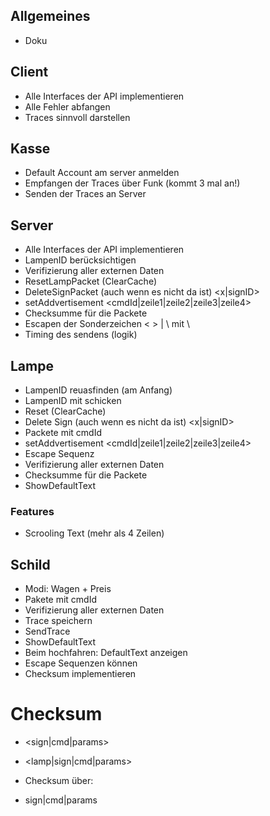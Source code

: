 ## Allgemeines ##
  * Doku

## Client ##
  * Alle Interfaces der API implementieren
  * Alle Fehler abfangen
  * Traces sinnvoll darstellen

## Kasse ##
  * Default Account am server anmelden
  * Empfangen der Traces über Funk (kommt 3 mal an!)
  * Senden der Traces an Server

## Server ##
  * Alle Interfaces der API implementieren
  * LampenID berücksichtigen
  * Verifizierung aller externen Daten
  * ResetLampPacket (ClearCache)
  * DeleteSignPacket (auch wenn es nicht da ist) <x|signID>
  * setAddvertisement <cmdId|zeile1|zeile2|zeile3|zeile4>
  * Checksumme für die Packete
  * Escapen der Sonderzeichen < > | \ mit \
  * Timing des sendens (logik)

## Lampe ##
  * LampenID reuasfinden (am Anfang)
  * LampenID mit schicken
  * Reset (ClearCache)
  * Delete Sign (auch wenn es nicht da ist) <x|signID>
  * Packete mit cmdId
  * setAddvertisement <cmdId|zeile1|zeile2|zeile3|zeile4>
  * Escape Sequenz
  * Verifizierung aller externen Daten
  * Checksumme für die Packete
  * ShowDefaultText

### Features ###
  * Scrooling Text (mehr als 4 Zeilen)

## Schild ##
  * Modi: Wagen + Preis
  * Pakete mit cmdId
  * Verifizierung aller externen Daten
  * Trace speichern
  * SendTrace
  * ShowDefaultText
  * Beim hochfahren: DefaultText anzeigen
  * Escape Sequenzen können
  * Checksum implementieren


# Checksum #
  * <sign|cmd|params>
  * <lamp|sign|cmd|params>

  * Checksum über:
  * sign|cmd|params